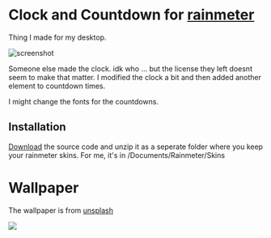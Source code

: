 # Clock and Countdown for [rainmeter](https://www.rainmeter.net/)

Thing I made for my desktop.

![screenshot](https://files.catbox.moe/pohrhh.png)

Someone else made the clock. idk who ... but the license they left doesnt seem to make that matter. I modified the clock a bit and then added another element to countdown times. 

I might change the fonts for the countdowns.

## Installation

[Download](https://github.com/anthony1x6000/rainmeter-clock-countdown/archive/refs/heads/main.zip) the source code and unzip it as a seperate folder where you keep your rainmeter skins. For me, it's in /Documents/Rainmeter/Skins

# Wallpaper

The wallpaper is from [unsplash](https://unsplash.com/photos/wmOzMLrRt1w)

![](https://images.unsplash.com/photo-1576404492709-e9fc6a3b27b4?ixlib=rb-4.0.3&ixid=MnwxMjA3fDB8MHxwaG90by1wYWdlfHx8fGVufDB8fHx8&auto=format&fit=crop&w=587&q=90)
